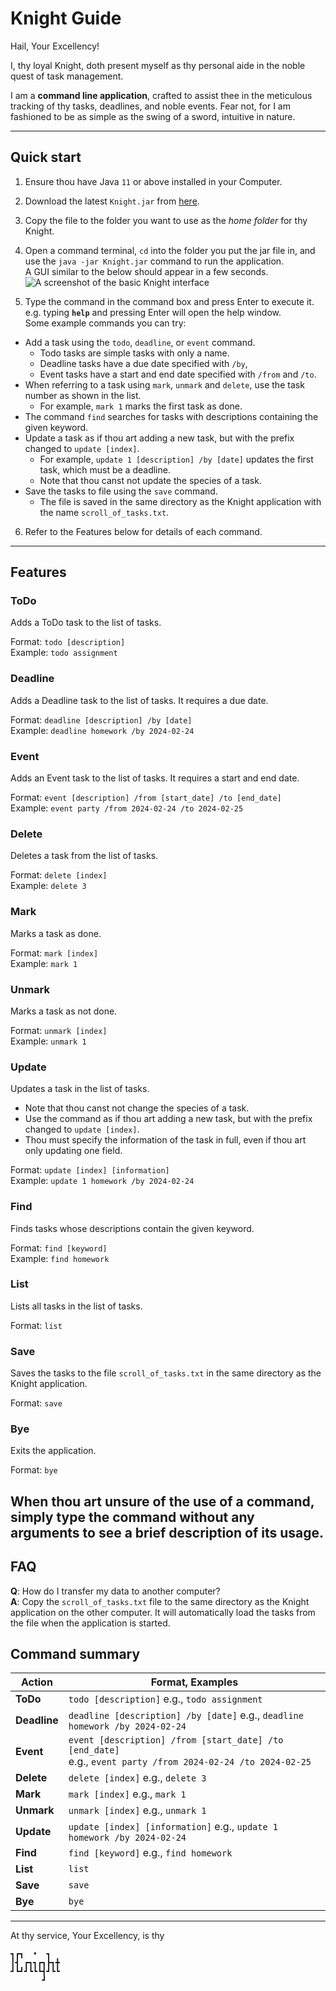 # Knight Guide

Hail, Your Excellency!

I, thy loyal Knight, doth present myself as thy personal aide in the noble quest of task management.

I am a **command line application**,
crafted to assist thee in the meticulous tracking of thy tasks, deadlines, and noble events.
Fear not, for I am fashioned to be as simple as the swing of a sword, intuitive in nature.

--------------------------------------------------------------------------------------------------------------------

## Quick start

1. Ensure thou have Java `11` or above installed in your Computer.

2. Download the latest `Knight.jar` from [here](https://github.com/narwhalsilent/ip/releases).

3. Copy the file to the folder you want to use as the _home folder_ for thy Knight.

4. Open a command terminal, `cd` into the folder you put the jar file in, and use the `java -jar Knight.jar` command to run the application.<br>
   A GUI similar to the below should appear in a few seconds. <br>
   ![A screenshot of the basic Knight interface](docs/Ui.png)

5. Type the command in the command box and press Enter to execute it. e.g. typing **`help`** and pressing Enter will open the help window.<br>
   Some example commands you can try:
  - Add a task using the `todo`, `deadline`, or `event` command.
    - Todo tasks are simple tasks with only a name.
    - Deadline tasks have a due date specified with `/by`,
    - Event tasks have a start and end date specified with `/from` and `/to`.
  - When referring to a task using `mark`, `unmark` and `delete`, use the task number as shown in the list.
    - For example, `mark 1` marks the first task as done.
  - The command `find` searches for tasks with descriptions containing the given keyword.
  - Update a task as if thou art adding a new task, but with the prefix changed to `update [index]`.
    - For example, `update 1 [description] /by [date]` updates the first task, which must be a deadline.
    - Note that thou canst not update the species of a task.
  - Save the tasks to file using the `save` command.
    - The file is saved in the same directory as the Knight application with the name `scroll_of_tasks.txt`.

6. Refer to the Features below for details of each command.

--------------------------------------------------------------------------------------------------------------------

## Features

### ToDo
Adds a ToDo task to the list of tasks.

Format: `todo [description]`<br>
Example: `todo assignment`

### Deadline
Adds a Deadline task to the list of tasks. It requires a due date.

Format: `deadline [description] /by [date]`<br>
Example: `deadline homework /by 2024-02-24`

### Event
Adds an Event task to the list of tasks. It requires a start and end date.

Format: `event [description] /from [start_date] /to [end_date]`<br>
Example: `event party /from 2024-02-24 /to 2024-02-25`

### Delete
Deletes a task from the list of tasks.

Format: `delete [index]`<br>
Example: `delete 3`

### Mark
Marks a task as done.

Format: `mark [index]`<br>
Example: `mark 1`

### Unmark
Marks a task as not done.

Format: `unmark [index]`<br>
Example: `unmark 1`

### Update
Updates a task in the list of tasks.
- Note that thou canst not change the species of a task.
- Use the command as if thou art adding a new task, but with the prefix changed to `update [index]`.
- Thou must specify the information of the task in full, even if thou art only updating one field.

Format: `update [index] [information]`<br>
Example: `update 1 homework /by 2024-02-24`

### Find
Finds tasks whose descriptions contain the given keyword.

Format: `find [keyword]`<br>
Example: `find homework`

### List
Lists all tasks in the list of tasks.

Format: `list`

### Save
Saves the tasks to the file `scroll_of_tasks.txt` in the same directory as the Knight application.

Format: `save`

### Bye
Exits the application.

Format: `bye`

When thou art unsure of the use of a command,
simply type the command without any arguments to see a brief description of its usage.
--------------------------------------------------------------------------------------------------------------------

## FAQ

**Q**: How do I transfer my data to another computer?<br>
**A**: Copy the `scroll_of_tasks.txt` file to the same directory as the Knight application on the other computer.
It will automatically load the tasks from the file when the application is started.

## Command summary
| Action       | Format, Examples                                                                                                |
|--------------|-----------------------------------------------------------------------------------------------------------------|
| **ToDo**     | `todo [description]` e.g., `todo assignment`                                                                    |
| **Deadline** | `deadline [description] /by [date]` e.g., `deadline homework /by 2024-02-24`                                    |
| **Event**    | `event [description] /from [start_date] /to [end_date]` <br>e.g., `event party /from 2024-02-24 /to 2024-02-25` |
| **Delete**   | `delete [index]` e.g., `delete 3`                                                                               |
| **Mark**     | `mark [index]` e.g., `mark 1`                                                                                   |
| **Unmark**   | `unmark [index]` e.g., `unmark 1`                                                                               |
| **Update**   | `update [index] [information]` e.g., `update 1 homework /by 2024-02-24`                                         |
| **Find**     | `find [keyword]` e.g., `find homework`                                                                          |
| **List**     | `list`                                                                                                          |
| **Save**     | `save`                                                                                                          |
| **Bye**      | `bye`                                                                                                           |

--------------------------------------------------------------------------------------------------------------------

At thy service, Your Excellency, is thy
   ```
┓┏┓  •  ┓  
┃┫ ┏┓┓┏┓┣┓╋
┛┗┛┛┗┗┗┫┛┗┗
          ┛
   ```

